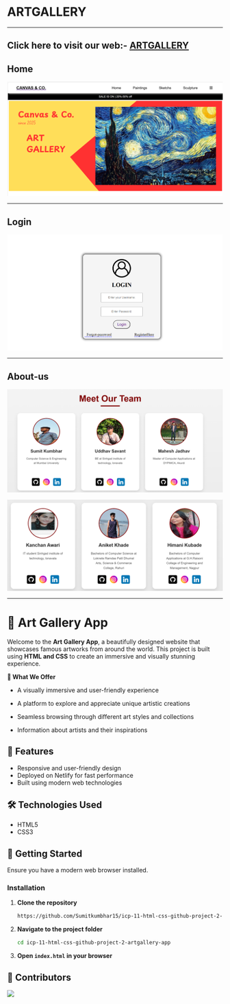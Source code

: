 # ARTGALLERY
---
Click here to visit our web:- [ARTGALLERY](https://strong-basbousa-a9318d.netlify.app/)
---
**Home**
---
![Home photo](./assets/images/sc-home.png)

---

**Login**
---
![login](./assets/images/sc-login.png)

---

**About-us**
---
![Aboutus](./assets/images/sc-about1.png)


![Aboutus](./assets/images/sc-about2.png)

---
  
# 🎨 Art Gallery App

Welcome to the **Art Gallery App**, a beautifully designed website that showcases famous artworks from around the world. This project is built using **HTML and CSS** to create an immersive and visually stunning experience.

**🌟 What We Offer**
- A visually immersive and user-friendly experience

- A platform to explore and appreciate unique artistic creations

- Seamless browsing through different art styles and collections

- Information about artists and their inspirations

## 🚀 Features

- Responsive and user-friendly design  
- Deployed on Netlify for fast performance  
- Built using modern web technologies 
  
## 🛠️ Technologies Used

- HTML5 
- CSS3

   

## 🚀 Getting Started


Ensure you have a modern web browser installed.

### Installation

1. **Clone the repository**
   ```sh
   https://github.com/Sumitkumbhar15/icp-11-html-css-github-project-2-artgallery-app.git
   ```
2. **Navigate to the project folder**
   ```sh
   cd icp-11-html-css-github-project-2-artgallery-app
   ```
3. **Open `index.html` in your browser**



## 👥 Contributors

<a href="https://github.com/Sumitkumbhar15/icp-11-html-css-github-project-2-artgallery-app/graphs/contributors">
  <img src="https://contrib.rocks/image?repo=Sumitkumbhar15/icp-11-html-css-github-project-2-artgallery-app" />
</a>

